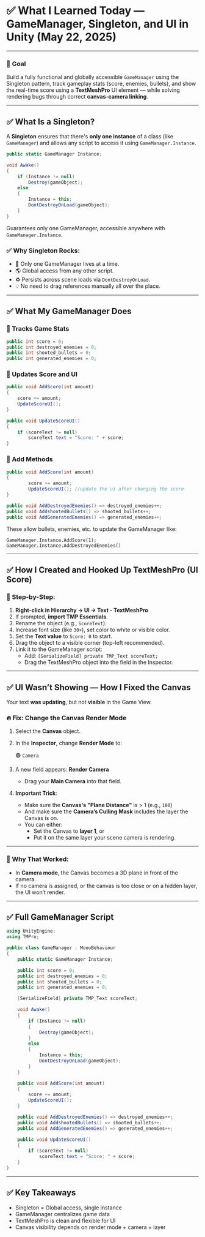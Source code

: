 # ✅ What I Learned Today — GameManager, Singleton, and UI in Unity (May 22, 2025)

---

### 🎯 **Goal**

Build a fully functional and globally accessible `GameManager` using the Singleton pattern, track gameplay stats (score, enemies, bullets), and show the real-time score using a **TextMeshPro** UI element — while solving rendering bugs through correct **canvas-camera linking**.

---

## ✅ What Is a Singleton?

A **Singleton** ensures that there's **only one instance** of a class (like `GameManager`) and allows any script to access it using `GameManager.Instance`.

```csharp
public static GameManager Instance;

void Awake()
{
    if (Instance != null)
        Destroy(gameObject);
    else
    {
        Instance = this;
        DontDestroyOnLoad(gameObject);
    }
}

```

Guarantees only one GameManager, accessible anywhere with `GameManager.Instance`.

### ✅ Why Singleton Rocks:

- 🔄 Only one GameManager lives at a time.
- 🌎 Global access from any other script.
- ♻️ Persists across scene loads via `DontDestroyOnLoad`.
- 💡 No need to drag references manually all over the place.

---

## ✅ What My GameManager Does

### 🔹 Tracks Game Stats

```csharp
public int score = 0;
public int destroyed_enemies = 0;
public int shooted_bullets = 0;
public int generated_enemies = 0;

```

### 🔹  Updates Score and UI

```csharp
public void AddScore(int amount)
{
    score += amount;
    UpdateScoreUI();
}

public void UpdateScoreUI()
{
    if (scoreText != null)
        scoreText.text = "Score: " + score;
}

```

### 🔹 Add Methods

```csharp
public void AddScore(int amount)
{   
		score += amount; 
		UpdateScoreUI(); //update the ui after changing the score
}

public void AddDestroyedEnemies() => destroyed_enemies++;
public void AddshootedBullets() => shooted_bullets++;
public void AddGeneratedEnemies() => generated_enemies++;
```

These allow bullets, enemies, etc. to update the GameManager like:

```
GameManager.Instance.AddScore(1);
GameManager.Instance.AddDestroyedEnemies()
```

---

## ✅ How I Created and Hooked Up TextMeshPro (UI Score)

### 🔹 Step-by-Step:

1. **Right-click in Hierarchy → UI → Text - TextMeshPro**
2. If prompted, **import TMP Essentials**.
3. Rename the object (e.g., `ScoreText`).
4. Increase font size (like `30+`), set color to white or visible color.
5. Set the **Text value** to `Score: 0` to start.
6. Drag the object to a visible corner (top-left recommended).
7. Link it to the GameManager script:
    - Add: `[SerializeField] private TMP_Text scoreText;`
    - Drag the TextMeshPro object into the field in the Inspector.

---

## ✅ UI Wasn’t Showing — How I Fixed the Canvas

Your text **was updating**, but not **visible** in the Game View.

### 🔥 Fix: Change the Canvas Render Mode

1. Select the **Canvas** object.
2. In the **Inspector**, change **Render Mode** to:
    
    🟢 `Camera`
    
3. A new field appears: **Render Camera**
    - Drag your **Main Camera** into that field.
4. **Important Trick**:
    - Make sure the **Canvas's "Plane Distance"** is > 1 (e.g., `100`)
    - And make sure the **Camera’s Culling Mask** includes the layer the Canvas is on.
    - You can either:
        - Set the Canvas to **layer 1**, or
        - Put it on the same layer your scene camera is rendering.

---

### 🧠 Why That Worked:

- In **Camera mode**, the Canvas becomes a 3D plane in front of the camera.
- If no camera is assigned, or the canvas is too close or on a hidden layer, the UI won’t render.

---

## ✅ Full GameManager Script

```csharp
using UnityEngine;
using TMPro;

public class GameManager : MonoBehaviour
{
    public static GameManager Instance;

    public int score = 0;
    public int destroyed_enemies = 0;
    public int shooted_bullets = 0;
    public int generated_enemies = 0;

    [SerializeField] private TMP_Text scoreText;

    void Awake()
    {
        if (Instance != null)
        {
            Destroy(gameObject);
        }
        else
        {
            Instance = this;
            DontDestroyOnLoad(gameObject);
        }
    }

    public void AddScore(int amount)
    {
        score += amount;
        UpdateScoreUI();
    }

    public void AddDestroyedEnemies() => destroyed_enemies++;
    public void AddshootedBullets() => shooted_bullets++;
    public void AddGeneratedEnemies() => generated_enemies++;

    public void UpdateScoreUI()
    {
        if (scoreText != null)
            scoreText.text = "Score: " + score;
    }
}

```

---

## ✅ Key Takeaways

- Singleton = Global access, single instance
- GameManager centralizes game data
- TextMeshPro is clean and flexible for UI
- Canvas visibility depends on render mode + camera + layer